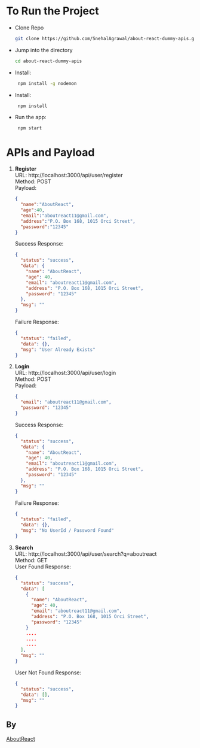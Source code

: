 # To Run the Project

- Clone Repo
  ```bash
  git clone https://github.com/SnehalAgrawal/about-react-dummy-apis.git
  ```


- Jump into the directory
  ```bash
  cd about-react-dummy-apis
  ```

- Install:

  ```bash
   npm install -g nodemon
  ```

- Install:

  ```bash
   npm install
  ```

- Run the app:
  ```bash
   npm start
  ```

# APIs and Payload

1. **Register**\
   URL: http://localhost:3000/api/user/register \
   Method: POST\
   Payload:
   ```JSON
   {
     "name":"AboutReact",
     "age":40,
     "email":"aboutreact11@gmail.com",
     "address":"P.O. Box 168, 1015 Orci Street",
     "password":"12345"
   }
   ```
   Success Response:
   ```JSON
   {
     "status": "success",
     "data": {
       "name": "AboutReact",
       "age": 40,
       "email": "aboutreact11@gmail.com",
       "address": "P.O. Box 168, 1015 Orci Street",
       "password": "12345"
     },
     "msg": ""
   }
   ```
   Failure Response:
   ```JSON
   {
     "status": "failed",
     "data": {},
     "msg": "User Already Exists"
   }
   ```
2. **Login**\
   URL: http://localhost:3000/api/user/login \
   Method: POST\
   Payload:
   ```JSON
   {
     "email": "aboutreact11@gmail.com",
     "password": "12345"
   }
   ```
   Success Response:
   ```JSON
   {
     "status": "success",
     "data": {
       "name": "AboutReact",
       "age": 40,
       "email": "aboutreact11@gmail.com",
       "address": "P.O. Box 168, 1015 Orci Street",
       "password": "12345"
     },
     "msg": ""
   }
   ```
   Failure Response:
   ```JSON
   {
     "status": "failed",
     "data": {},
     "msg": "No UserId / Password Found"
   }
   ```
3. **Search**\
   URL: http://localhost:3000/api/user/search?q=aboutreact \
   Method: GET\
   User Found Response:
   ```JSON
   {
     "status": "success",
     "data": [
       {
         "name": "AboutReact",
         "age": 40,
         "email": "aboutreact11@gmail.com",
         "address": "P.O. Box 168, 1015 Orci Street",
         "password": "12345"
       }
       ....
       ....
       ....
     ],
     "msg": ""
   }
   ```
   User Not Found Response:
   ```JSON
   {
     "status": "success",
     "data": [],
     "msg": ""
   }
   ```

## By
[AboutReact](https://aboutrect.com)
